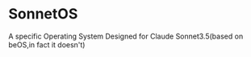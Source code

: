 # SonnetOS
A specific Operating System Designed for Claude Sonnet3.5(based on beOS,in fact it doesn't)
